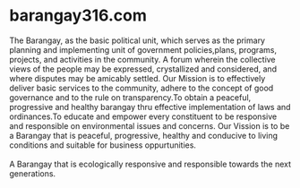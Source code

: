 # barangay316.com
The Barangay, as the basic political unit, which serves as the primary planning and implementing unit of government policies,plans, programs, projects, and activities in the community. A forum wherein the collective views of the people may be expressed, crystallized and considered, and where disputes may be amicably settled.
Our Mission is to effectively deliver basic services to the community, adhere to the concept of good governance and to the rule on transparency.To obtain a peaceful, progressive and healthy barangay thru effective implementation of laws and ordinances.To educate and empower every constituent to be responsive and responsible on environmental issues and concerns.
Our Vission is to be a Barangay that is peaceful, progressive, healthy and conducive to living conditions and suitable for business oppurtunities.<br> <br/> A Barangay that is ecologically responsive and responsible towards the next generations.

